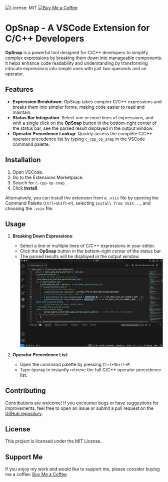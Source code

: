 ![License: MIT](https://img.shields.io/badge/License-MIT-yellow.svg)
<a href="https://www.buymeacoffee.com/kajesper">
      <img src="https://az743702.vo.msecnd.net/cdn/kofi3.png?v=2" alt="Buy Me a Coffee" width="120" style= "margin-bottom: -5px;" />
</a>

# OpSnap - A VSCode Extension for C/C++ Developers

**OpSnap** is a powerful tool designed for C/C++ developers to simplify complex expressions by breaking them down into manageable components. It helps enhance code readability and understanding by transforming intricate expressions into simple ones with just two operands and an operator.

## Features
- **Expression Breakdown**: OpSnap takes complex C/C++ expressions and breaks them into simpler forms, making code easier to read and maintain.
- **Status Bar Integration**: Select one or more lines of expressions, and with a single click on the **OpSnap** button in the bottom-right corner of the status bar, see the parsed result displayed in the output window.
- **Operator Precedence Lookup**: Quickly access the complete C/C++ operator precedence list by typing `c_cpp_op_snap` in the VSCode command palette.


## Installation

1. Open VSCode.
2. Go to the Extensions Marketplace.
3. Search for `c-cpp-op-snap`.
4. Click **Install**.

Alternatively, you can install the extension from a `.vsix` file by opening the Command Palette (`Ctrl+Shift+P`), selecting `Install from VSIX...`, and choosing the `.vsix` file.

## Usage

1. **Breaking Down Expressions**:
   - Select a line or multiple lines of C/C++ expressions in your editor.
   - Click the **OpSnap** button in the bottom-right corner of the status bar.
   - The parsed results will be displayed in the output window.
   ![Watch Me](./images/watch_me.gif)

2. **Operator Precedence List**:
   - Open the command palette by pressing `Ctrl+Shift+P`.
   - Type `Opsnap` to instantly retrieve the full C/C++ operator precedence list.

## Contributing

Contributions are welcome! If you encounter bugs or have suggestions for improvements, feel free to open an issue or submit a pull request on the [GitHub repository](https://github.com/KAJESPER/c-cpp-op-snap).

## License

This project is licensed under the MIT License.

## Support Me

If you enjoy my work and would like to support me, please consider buying me a coffee: [Buy Me a Coffee](https://www.buymeacoffee.com/你的用户名).

